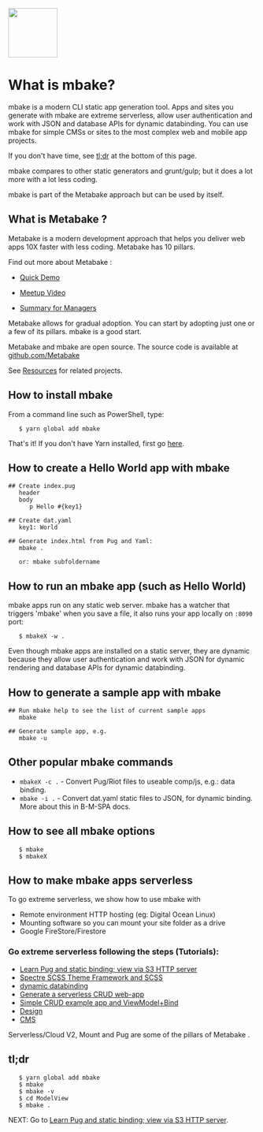 <img src="http://Metabake.github.io/mbakeDocs/logo.jpg" width="100">


# What is mbake?

mbake is a modern CLI static app generation tool. Apps and sites you generate with mbake are extreme serverless, allow user authentication and work with JSON and database APIs for dynamic databinding. You can use mbake for simple CMSs or sites to the most complex web and mobile app projects.

If you don't have time, see [tl;dr](#tldr) at the bottom of this page.

mbake compares to other static generators and grunt/gulp; but it does a lot more with a lot less coding.

mbake is part of the Metabake approach but can be used by itself.

## What is Metabake ?

Metabake is a modern development approach that helps you deliver web apps 10X faster with less coding. Metabake has 10 pillars.

Find out more about Metabake :

- [Quick Demo](http://youtu.be/WyCdSFTUIvM)

- <a href='http://vimeo.com/282034037' target='_blank'>Meetup Video</a>

- [Summary for Managers](http://www.youtube.com/watch?v=OK-cJNSkQII)

Metabake allows for gradual adoption. You can start by adopting just one or a few of its pillars. mbake is a good start.

Metabake and mbake are open source. The source code is available at [github.com/Metabake ](http://github.com/Metabake )

See [Resources](/res/) for related projects.

## How to install mbake

From a command line such as PowerShell, type:

```
   $ yarn global add mbake
```
That's it! If you don't have Yarn installed, first go [here](http://yarnpkg.com/lang/en/docs/install/#windows-stable).

## How to create a Hello World app with mbake

```
## Create index.pug
   header
   body
      p Hello #{key1}

## Create dat.yaml
   key1: World

## Generate index.html from Pug and Yaml:
   mbake .

   or: mbake subfoldername
```

## How to run an mbake app (such as Hello World)

mbake apps run on any static web server.
mbake has a watcher that triggers 'mbake' when you save a file, it also runs your app locally on `:8090` port:

```
   $ mbakeX -w .
```

Even though mbake apps are installed on a static server, they are dynamic because they allow user authentication and work with JSON for dynamic rendering and database APIs for dynamic databinding.

## How to generate a sample app with mbake

```
## Run mbake help to see the list of current sample apps
   mbake

## Generate sample app, e.g.
   mbake -u
```

## Other popular mbake commands

* `mbakeX -c .` - Convert Pug/Riot files to useable comp/js, e.g.: data binding.
* `mbake -i .` - Convert dat.yaml static files to JSON, for dynamic binding. More about this in B-M-SPA docs.

## How to see all mbake options

```
   $ mbake
   $ mbakeX
```

## How to make mbake apps serverless

To go extreme serverless, we show how to use mbake with

- Remote environment HTTP hosting (eg: Digital Ocean Linux)
- Mounting software so you can mount your site folder as a drive
- Google FireStore/Firestore 

### Go extreme serverless following the steps (Tutorials):

- [Learn Pug and static binding; view via S3 HTTP server](/pug_static_data/)
- [Spectre SCSS Theme Framework and SCSS](/spectre_n_scss/)
- [dynamic databinding](/dynamic_data_binding/)
- [Generate a serverless CRUD web-app](/crud/)
- [Simple CRUD example app and ViewModel+Bind](/model/)
- [Design](/design/)
- [CMS](/CMS/)


Serverless/Cloud V2, Mount and Pug are some of the pillars of Metabake .

## tl;dr

```
   $ yarn global add mbake
   $ mbake
   $ mbake -v
   $ cd ModelView
   $ mbake .
```

NEXT: Go to [Learn Pug and static binding; view via S3 HTTP server](/pug_static_data/).